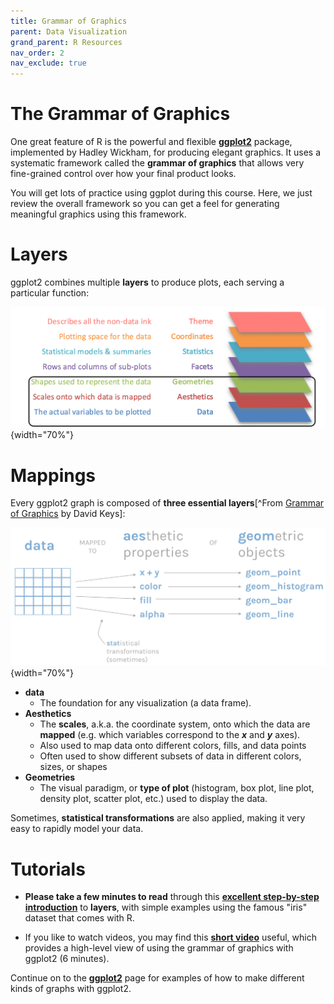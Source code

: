 ```yaml
---
title: Grammar of Graphics
parent: Data Visualization
grand_parent: R Resources
nav_order: 2
nav_exclude: true
---
```


# The Grammar of Graphics

One great feature of R is the powerful and flexible [**ggplot2**](https://ggplot2.tidyverse.org/) package, implemented by Hadley Wickham, for producing elegant graphics. It uses a systematic framework called the **grammar of graphics**  that allows very fine-grained control over how your final product looks.

You will get lots of practice using ggplot during this course. Here, we just review the overall framework so you can get a feel for generating meaningful graphics using this framework.


# Layers

ggplot2 combines multiple **layers** to produce plots, each serving a particular function:

![](Images/7-layers-of-grammar-of-graphics.png){width="70%"}


# Mappings

Every ggplot2 graph is composed of **three essential layers**[^From [Grammar of Graphics](https://vimeo.com/332290655) by David Keys]:

![](Images/grammar_of_graphics.png){width="70%"}

+ **data**
  - The foundation for any visualization (a data frame).
+ **Aesthetics**
  - The **scales**, a.k.a. the coordinate system, onto which the data are **mapped** (e.g. which variables correspond to the ***x*** and ***y*** axes).
  - Also used to map data onto different colors, fills, and data points
  - Often used to show different subsets of data in different colors, sizes, or shapes
+ **Geometries**
  - The visual paradigm, or **type of plot** (histogram, box plot, line plot, density plot, scatter plot, etc.) used to display the data.

Sometimes, **statistical transformations** are also applied, making it very easy to rapidly model your data.


# Tutorials

+ **Please take a few minutes to read** through this
[**excellent step-by-step introduction**](https://englelab.gatech.edu/useRguide/introduction-to-ggplot2.html)
to **layers**, with simple examples using the famous "iris" dataset that comes with R.

+ If you like to watch videos, you may find this [**short video**](https://vimeo.com/332290655) useful, which provides a high-level view of using the grammar of graphics with ggplot2 (6 minutes).


Continue on to the [**ggplot2**](3_ggplot2) page for examples of how to make different kinds of graphs with ggplot2.
